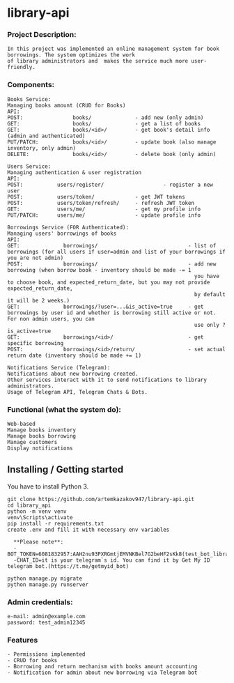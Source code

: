  # library-api

### Project Description:
    In this project was implemented an online management system for book borrowings. The system optimizes the work 
    of library administrators and  makes the service much more user-friendly.
    
### Components:
    
    Books Service:
    Managing books amount (CRUD for Books)
    API:
    POST:                books/              - add new (only admin) 
    GET:                 books/              - get a list of books
    GET:                 books/<id>/         - get book's detail info (admin and authenticated)
    PUT/PATCH:           books/<id>/         - update book (also manage inventory, only admin) 
    DELETE:              books/<id>/         - delete book (only admin)
    
    Users Service:
    Managing authentication & user registration
    API:
    POST:           users/register/                   - register a new user 
    POST:           users/token/             - get JWT tokens 
    POST:           users/token/refresh/     - refresh JWT token 
    GET:            users/me/                - get my profile info 
    PUT/PATCH:      users/me/                - update profile info 
    
    Borrowings Service (FOR Authenticated):
    Managing users' borrowings of books
    API:
    GET:              borrowings/                             - list of borrowings (for all users if user=admin and list of your borrowings if you are not admin)
    POST:             borrowings/   		                  - add new borrowing (when borrow book - inventory should be made -= 1
                                                                you have to choose book, and expected_return_date, but you may not provide expected_return_date,
                                                                by default it will be 2 weeks.)
    GET:              borrowings/?user=...&is_active=true     - get borrowings by user id and whether is borrowing still active or not. For non admin users, you can
                                                                use only ?is_active=true
    GET:              borrowings/<id>/  			          - get specific borrowing 
    POST: 	          borrowings/<id>/return/ 		          - set actual return date (inventory should be made += 1)
    
    Notifications Service (Telegram):
    Notifications about new borrowing created.
    Other services interact with it to send notifications to library administrators.
    Usage of Telegram API, Telegram Chats & Bots.


### Functional (what the system do):
    Web-based
    Manage books inventory
    Manage books borrowing
    Manage customers
    Display notifications

## Installing / Getting started

You have to install Python 3.
 
```shell
git clone https://github.com/artemkazakov947/library-api.git
cd library_api
python -m venv venv
venv\Scripts\activate
pip install -r requirements.txt
create .env and fill it with necessary env variables

  **Please note**: 
  -BOT_TOKEN=6081832957:AAH2nu93PXRGmtjEMVNKBel7G2beHF2sKk8(test_bot_library)
  -СHAT_ID=it is your telegram`s id. You can find it by Get My ID telegram bot.(https://t.me/getmyid_bot)

python manage.py migrate
python manage.py runserver 
```
### Admin credentials:
    e-mail: admin@example.com
    password: test_admin12345

### Features
    - Permissions implemented
    - CRUD for books
    - Borrowing and return mechanism with books amount accounting
    - Notification for admin about new borrowing via Telegram bot

    
    